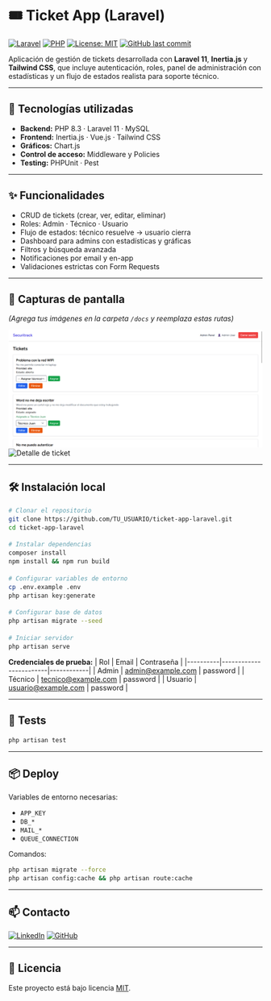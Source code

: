 # 🎟️ Ticket App (Laravel)

[![Laravel](https://img.shields.io/badge/Laravel-11-FF2D20?logo=laravel&logoColor=white)](https://laravel.com)
[![PHP](https://img.shields.io/badge/PHP-8.3-777BB4?logo=php&logoColor=white)](https://www.php.net/)
[![License: MIT](https://img.shields.io/badge/License-MIT-green.svg)](LICENSE)
[![GitHub last commit](https://img.shields.io/github/last-commit/TU_USUARIO/ticket-app-laravel)](https://github.com/TU_USUARIO/ticket-app-laravel)

Aplicación de gestión de tickets desarrollada con **Laravel 11**, **Inertia.js** y **Tailwind CSS**, que incluye autenticación, roles, panel de administración con estadísticas y un flujo de estados realista para soporte técnico.  

---

## 🚀 Tecnologías utilizadas
- **Backend:** PHP 8.3 · Laravel 11 · MySQL
- **Frontend:** Inertia.js · Vue.js · Tailwind CSS
- **Gráficos:** Chart.js
- **Control de acceso:** Middleware y Policies
- **Testing:** PHPUnit · Pest

---

## ✨ Funcionalidades
- CRUD de tickets (crear, ver, editar, eliminar)
- Roles: Admin · Técnico · Usuario
- Flujo de estados: técnico resuelve → usuario cierra
- Dashboard para admins con estadísticas y gráficas
- Filtros y búsqueda avanzada
- Notificaciones por email y en-app
- Validaciones estrictas con Form Requests

---

## 📸 Capturas de pantalla
*(Agrega tus imágenes en la carpeta `/docs` y reemplaza estas rutas)*

![Listado de tickets](docs/listado-tickets.png)
![Detalle de ticket](docs/detalle-ticket.png)

---

## 🛠️ Instalación local
```bash
# Clonar el repositorio
git clone https://github.com/TU_USUARIO/ticket-app-laravel.git
cd ticket-app-laravel

# Instalar dependencias
composer install
npm install && npm run build

# Configurar variables de entorno
cp .env.example .env
php artisan key:generate

# Configurar base de datos
php artisan migrate --seed

# Iniciar servidor
php artisan serve
```

**Credenciales de prueba:**
| Rol      | Email                  | Contraseña |
|----------|------------------------|------------|
| Admin    | admin@example.com       | password   |
| Técnico  | tecnico@example.com     | password   |
| Usuario  | usuario@example.com     | password   |

---

## 🧪 Tests
```bash
php artisan test
```

---

## 📦 Deploy
Variables de entorno necesarias:
- `APP_KEY`
- `DB_*`
- `MAIL_*`
- `QUEUE_CONNECTION`

Comandos:
```bash
php artisan migrate --force
php artisan config:cache && php artisan route:cache
```

---

## 📫 Contacto
[![LinkedIn](https://img.shields.io/badge/LinkedIn-Perfil-0A66C2?logo=linkedin&logoColor=white)](https://www.linkedin.com/in/TU_USUARIO/)
[![GitHub](https://img.shields.io/badge/GitHub-Perfil-181717?logo=github&logoColor=white)](https://github.com/TU_USUARIO)

---

## 📄 Licencia
Este proyecto está bajo licencia [MIT](LICENSE).
